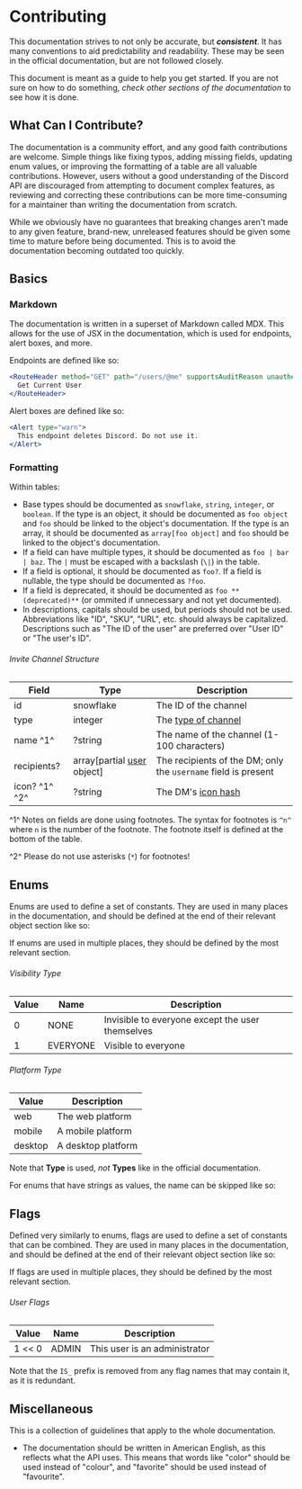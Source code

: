 # Contributing

This documentation strives to not only be accurate, but ***consistent***. It has many conventions to aid predictability and readability. These may be seen in the official documentation, but are not followed closely.

This document is meant as a guide to help you get started. If you are not sure on how to do something, _check other sections of the documentation_ to see how it is done.

## What Can I Contribute?

The documentation is a community effort, and any good faith contributions are welcome. Simple things like fixing typos, adding missing fields, updating enum values, or improving the formatting of a table are all valuable contributions. However, users without a good understanding of the Discord API are discouraged from attempting to document complex features, as reviewing and correcting these contributions can be more time-consuming for a maintainer than writing the documentation from scratch.

While we obviously have no guarantees that breaking changes aren't made to any given feature, brand-new, unreleased features should be given some time to mature before being documented. This is to avoid the documentation becoming outdated too quickly.

## Basics

### Markdown

The documentation is written in a superset of Markdown called MDX. This allows for the use of JSX in the documentation, which is used for endpoints, alert boxes, and more.

Endpoints are defined like so:

```jsx
<RouteHeader method="GET" path="/users/@me" supportsAuditReason unauthenticated supportsOAuth2="scope">
  Get Current User
</RouteHeader>
```

Alert boxes are defined like so:

```jsx
<Alert type="warn">
  This endpoint deletes Discord. Do not use it.
</Alert>
```

### Formatting

Within tables:

- Base types should be documented as `snowflake`, `string`, `integer`, or `boolean`. If the type is an object, it should be documented as `foo object` and `foo` should be linked to the object's documentation. If the type is an array, it should be documented as `array[foo object]` and `foo` should be linked to the object's documentation.
- If a field can have multiple types, it should be documented as `foo | bar | baz`. The `|` must be escaped with a backslash (`\|`) in the table.
- If a field is optional, it should be documented as `foo?`. If a field is nullable, the type should be documented as `?foo`.
- If a field is deprecated, it should be documented as `foo **(deprecated)**` (or ommited if unnecessary and not yet documented).
- In descriptions, capitals should be used, but periods should not be used. Abbreviations like "ID", "SKU", "URL", etc. should always be capitalized. Descriptions such as "The ID of the user" are preferred over "User ID" or "The user's ID".

###### Invite Channel Structure

| Field         | Type                                                      | Description                                                    |
| ------------- | --------------------------------------------------------- | -------------------------------------------------------------- |
| id            | snowflake                                                 | The ID of the channel                                          |
| type          | integer                                                   | The [type of channel](/resources/channel#channel-type)         |
| name ^1^      | ?string                                                   | The name of the channel (1-100 characters)                     |
| recipients?   | array[partial [user](/resources/user#user-object) object] | The recipients of the DM; only the `username` field is present |
| icon? ^1^ ^2^ | ?string                                                   | The DM's [icon hash](/reference#cdn-formatting)                |

^1^ Notes on fields are done using footnotes. The syntax for footnotes is `^n^` where `n` is the number of the footnote. The footnote itself is defined at the bottom of the table.

^2^ Please do not use asterisks (`*`) for footnotes!

## Enums

Enums are used to define a set of constants. They are used in many places in the documentation, and should be defined at the end of their relevant object section like so:

If enums are used in multiple places, they should be defined by the most relevant section.

###### Visibility Type

| Value | Name     | Description                                      |
| ----- | -------- | ------------------------------------------------ |
| 0     | NONE     | Invisible to everyone except the user themselves |
| 1     | EVERYONE | Visible to everyone                              |

###### Platform Type

| Value   | Description        |
| ------- | ------------------ |
| web     | The web platform   |
| mobile  | A mobile platform  |
| desktop | A desktop platform |

Note that **Type** is used, *not* **Types** like in the official documentation.

For enums that have strings as values, the name can be skipped like so:

## Flags

Defined very similarly to enums, flags are used to define a set of constants that can be combined. They are used in many places in the documentation, and should be defined at the end of their relevant object section like so:

If flags are used in multiple places, they should be defined by the most relevant section.

###### User Flags

| Value  | Name  | Description                   |
| ------ | ----- | ----------------------------- |
| 1 << 0 | ADMIN | This user is an administrator |

Note that the `IS_` prefix is removed from any flag names that may contain it, as it is redundant.

## Miscellaneous

This is a collection of guidelines that apply to the whole documentation.

- The documentation should be written in American English, as this reflects what the API uses. This means that words like "color" should be used instead of "colour", and "favorite" should be used instead of "favourite".
